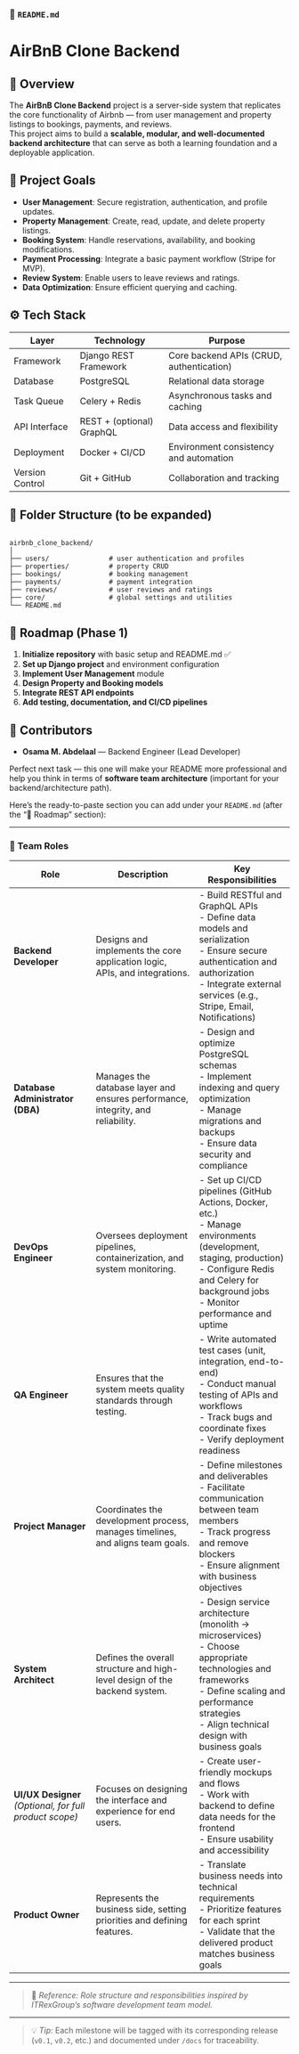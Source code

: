 ### 🏡 `README.md`

# AirBnB Clone Backend

## 🚀 Overview
The **AirBnB Clone Backend** project is a server-side system that replicates the core functionality of Airbnb — from user management and property listings to bookings, payments, and reviews.  
This project aims to build a **scalable, modular, and well-documented backend architecture** that can serve as both a learning foundation and a deployable application.

## 🎯 Project Goals
- **User Management**: Secure registration, authentication, and profile updates.  
- **Property Management**: Create, read, update, and delete property listings.  
- **Booking System**: Handle reservations, availability, and booking modifications.  
- **Payment Processing**: Integrate a basic payment workflow (Stripe for MVP).  
- **Review System**: Enable users to leave reviews and ratings.  
- **Data Optimization**: Ensure efficient querying and caching.

## ⚙️ Tech Stack
| Layer | Technology | Purpose |
|-------|-------------|----------|
| Framework | Django REST Framework | Core backend APIs (CRUD, authentication) |
| Database | PostgreSQL | Relational data storage |
| Task Queue | Celery + Redis | Asynchronous tasks and caching |
| API Interface | REST + (optional) GraphQL | Data access and flexibility |
| Deployment | Docker + CI/CD | Environment consistency and automation |
| Version Control | Git + GitHub | Collaboration and tracking |

## 🧩 Folder Structure (to be expanded)
```

airbnb_clone_backend/
│
├── users/               # user authentication and profiles
├── properties/          # property CRUD
├── bookings/            # booking management
├── payments/            # payment integration
├── reviews/             # user reviews and ratings
├── core/                # global settings and utilities
└── README.md

```

## 📅 Roadmap (Phase 1)
1. **Initialize repository** with basic setup and README.md ✅  
2. **Set up Django project** and environment configuration  
3. **Implement User Management** module  
4. **Design Property and Booking models**  
5. **Integrate REST API endpoints**  
6. **Add testing, documentation, and CI/CD pipelines**  

## 👥 Contributors
- **Osama M. Abdelaal** — Backend Engineer (Lead Developer)  

Perfect next task — this one will make your README more professional and help you think in terms of **software team architecture** (important for your backend/architecture path).

Here’s the ready-to-paste section you can add under your `README.md` (after the “📅 Roadmap” section):

---

### 👥 Team Roles

| **Role**                                                | **Description**                                                                 | **Key Responsibilities**                                                                                                                                                                                    |
| ------------------------------------------------------- | ------------------------------------------------------------------------------- | ----------------------------------------------------------------------------------------------------------------------------------------------------------------------------------------------------------- |
| **Backend Developer**                                   | Designs and implements the core application logic, APIs, and integrations.      | - Build RESTful and GraphQL APIs<br>- Define data models and serialization<br>- Ensure secure authentication and authorization<br>- Integrate external services (e.g., Stripe, Email, Notifications)        |
| **Database Administrator (DBA)**                        | Manages the database layer and ensures performance, integrity, and reliability. | - Design and optimize PostgreSQL schemas<br>- Implement indexing and query optimization<br>- Manage migrations and backups<br>- Ensure data security and compliance                                         |
| **DevOps Engineer**                                     | Oversees deployment pipelines, containerization, and system monitoring.         | - Set up CI/CD pipelines (GitHub Actions, Docker, etc.)<br>- Manage environments (development, staging, production)<br>- Configure Redis and Celery for background jobs<br>- Monitor performance and uptime |
| **QA Engineer**                                         | Ensures that the system meets quality standards through testing.                | - Write automated test cases (unit, integration, end-to-end)<br>- Conduct manual testing of APIs and workflows<br>- Track bugs and coordinate fixes<br>- Verify deployment readiness                        |
| **Project Manager**                                     | Coordinates the development process, manages timelines, and aligns team goals.  | - Define milestones and deliverables<br>- Facilitate communication between team members<br>- Track progress and remove blockers<br>- Ensure alignment with business objectives                              |
| **System Architect**                                    | Defines the overall structure and high-level design of the backend system.      | - Design service architecture (monolith → microservices)<br>- Choose appropriate technologies and frameworks<br>- Define scaling and performance strategies<br>- Align technical design with business goals |
| **UI/UX Designer** *(Optional, for full product scope)* | Focuses on designing the interface and experience for end users.                | - Create user-friendly mockups and flows<br>- Work with backend to define data needs for the frontend<br>- Ensure usability and accessibility                                                               |
| **Product Owner**                                       | Represents the business side, setting priorities and defining features.         | - Translate business needs into technical requirements<br>- Prioritize features for each sprint<br>- Validate that the delivered product matches business goals                                             |

---

> 📘 *Reference: Role structure and responsibilities inspired by ITRexGroup’s software development team model.*

---


> 💡 *Tip:* Each milestone will be tagged with its corresponding release (`v0.1`, `v0.2`, etc.) and documented under `/docs` for traceability.



